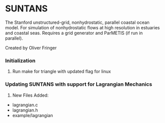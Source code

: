 # SUNTANS

The Stanford unstructured-grid, nonhydrostatic, parallel coastal ocean model. For simulation of nonhydrostatic flows at high resolution in estuaries and coastal seas. Requires a grid generator and ParMETIS (if run in parallel).

Created by Oliver Fringer


### Initialization
1. Run make for triangle with updated flag for linux

### Updating SUNTANS with support for Lagrangian Mechanics
1. New Files Added:
  - lagrangian.c
  - lagrangian.h
  - example/lagrangian
